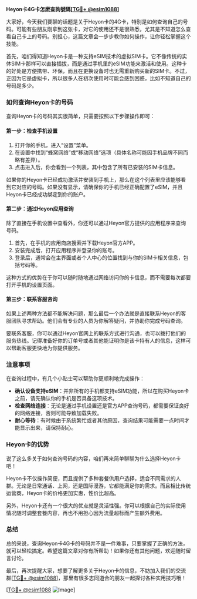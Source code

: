 **Heyon卡4G卡怎麽查詢號碼[[TG💪+ @esim1088](https://t.me/s/esim1088)]**

大家好，今天我们要聊的话题是关于Heyon卡的4G卡，特别是如何查询自己的号码。可能有些朋友刚拿到这张卡，对它的使用还不是很熟悉，尤其是不知道怎么查看自己卡上的号码。别担心，这篇文章会一步步教你如何操作，让你轻松掌握这个技能。

首先，咱们得知道Heyon卡是一种支持eSIM技术的虚拟SIM卡。它不像传统的实体SIM卡那样可以直接插拔，而是通过手机里的eSIM功能来激活和使用。这种卡的好处是方便携带、环保，而且在更换设备时也无需重新购买新的SIM卡。不过，正因为它是虚拟卡，所以很多人在初次使用时可能会感到困惑，比如不知道自己的号码是多少。

### 如何查询Heyon卡的号码

查询Heyon卡的号码其实很简单，只需要按照以下步骤操作即可：

#### 第一步：检查手机设置

1. 打开你的手机，进入“设置”菜单。
2. 在设置中找到“蜂窝网络”或“移动网络”选项（具体名称可能因手机品牌不同而略有差异）。
3. 点击进入后，你会看到一个列表，其中包含了所有已安装的SIM卡信息。

如果你的Heyon卡已经成功激活并安装到手机上，那么在这个列表里应该能够看到它对应的号码。如果没有显示，请确保你的手机已经正确配置了eSIM，并且Heyon卡已经成功绑定到你的账户。

#### 第二步：通过Heyon应用查询

除了直接在手机设置中查看外，你还可以通过Heyon官方提供的应用程序来查询号码。

1. 首先，在手机的应用商店搜索并下载Heyon官方APP。
2. 安装完成后，打开应用程序并登录你的账号。
3. 登录后，通常会在主界面或者个人中心的位置找到与你的SIM卡相关信息，包括号码等。

这种方式的优势在于你可以随时随地通过网络访问你的卡信息，而不需要每次都要打开手机的设置页面。

#### 第三步：联系客服咨询

如果上述两种方法都不能解决问题，那么最后一个办法就是直接联系Heyon的客服团队寻求帮助。他们会有专业的人员为你解答疑问，并协助你完成号码查询。

要联系客服，你可以通过Heyon官网上的联系方式进行沟通，也可以拨打他们的服务热线。记得准备好你的订单号或者其他能证明你是该卡持有人的信息，这样可以帮助客服更快地为你提供服务。

### 注意事项

在查询过程中，有几个小贴士可以帮助你更顺利地完成操作：

- **确认设备支持eSIM**：并非所有的手机都支持eSIM功能，所以在购买Heyon卡之前，请先确认你的手机是否具备这项技术。
- **检查网络连接**：无论是通过手机设置还是官方APP查询号码，都需要保证良好的网络连接，否则可能导致加载失败。
- **耐心等待**：有时候由于系统繁忙或者其他原因，查询结果可能需要一点时间才能显示出来，请保持耐心。

### Heyon卡的优势

说了这么多关于如何查询号码的内容，咱们再来简单聊聊为什么选择Heyon卡吧！

Heyon卡不仅操作简便，而且提供了多种套餐供用户选择，适合不同需求的人群。无论是日常通话、上网，还是国际漫游，它都能满足你的需求。而且相比传统运营商，Heyon卡的价格更加实惠，性价比超高。

另外，Heyon卡还有一个很大的优点就是灵活性强。你可以根据自己的实际使用情况随时调整套餐内容，再也不用担心因为流量超标而产生额外费用。

### 总结

总的来说，查询Heyon卡4G卡的号码并不是一件难事，只要掌握了正确的方法，就可以轻松搞定。希望这篇文章对你有所帮助！如果你还有其他问题，欢迎随时留言讨论。

最后，再次提醒大家，想要了解更多关于Heyon卡的信息，不妨加入我们的交流群[[TG💪+ @esim1088](https://t.me/s/esim1088)]，那里有很多志同道合的朋友一起探讨各种实用技巧哦！

[[TG💪+ @esim1088](https://t.me/s/esim1088) ![Image](https://i.postimg.cc/4NQfJmqS/Snipaste-2025-05-13-00-14-12.png)]